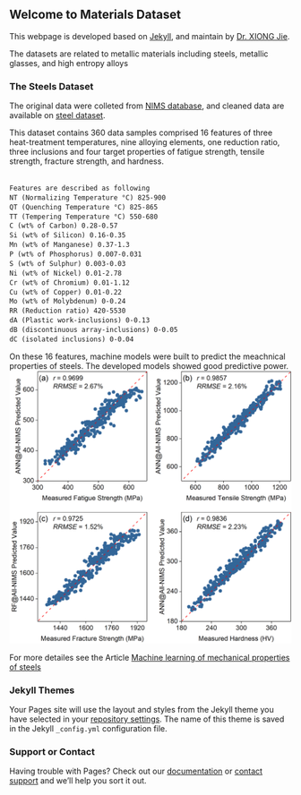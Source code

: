 ## Welcome to Materials Dataset 

This webpage is developed based on [Jekyll](https://jekyllrb.com/), and maintain by [Dr. XIONG Jie](https://www.researchgate.net/profile/Jie-Xiong-8).

The datasets are related to metallic materials including steels, metallic glasses, and high entropy alloys



### The Steels Dataset

The original data were colleted from [NIMS database](https://mits.nims.go.jp/en/), and cleaned data are available on [steel dataset](https://github.com/George-JieXIONG/Materials-Dataset/blob/main/Chapter4/NIMS-Fatigue.csv).

This dataset contains 360 data samples comprised 16 features of three heat-treatment temperatures, nine alloying elements, one reduction ratio, three inclusions 
and four target properties of fatigue strength, tensile strength, fracture strength, and hardness.

```markdown

Features are described as following
NT (Normalizing Temperature °C) 825-900
QT (Quenching Temperature °C) 825-865
TT (Tempering Temperature °C) 550-680
C (wt% of Carbon) 0.28-0.57
Si (wt% of Silicon) 0.16-0.35
Mn (wt% of Manganese) 0.37-1.3
P (wt% of Phosphorus) 0.007-0.031
S (wt% of Sulphur) 0.003-0.03
Ni (wt% of Nickel) 0.01-2.78
Cr (wt% of Chromium) 0.01-1.12
Cu (wt% of Copper) 0.01-0.22
Mo (wt% of Molybdenum) 0-0.24
RR (Reduction ratio) 420-5530
dA (Plastic work-inclusions) 0-0.13
dB (discontinuous array-inclusions) 0-0.05
dC (isolated inclusions) 0-0.04

```
On these 16 features, machine models were built to predict the meachnical properties of steels. The developed models showed good predictive power.
![models](https://github.com/George-JieXIONG/Materials-Dataset/blob/gh-pages/img/NIMS-All-Best.gif)

For more detailes see the Article [Machine learning of mechanical properties of steels](https://link.springer.com/content/pdf/10.1007/s11431-020-1599-5.pdf)

### Jekyll Themes

Your Pages site will use the layout and styles from the Jekyll theme you have selected in your [repository settings](https://github.com/George-JieXIONG/Materials-Dataset/settings). The name of this theme is saved in the Jekyll `_config.yml` configuration file.

### Support or Contact

Having trouble with Pages? Check out our [documentation](https://docs.github.com/categories/github-pages-basics/) or [contact support](https://support.github.com/contact) and we’ll help you sort it out.
